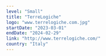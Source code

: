 ```yaml
---
level: "Small"
title: "TerreLogiche"
logo: "www.terrelogiche.com.jpg"
startDate: "2023-03-01"
endDate: "2024-02-29"
link: "http://www.terrelogiche.com/"
country: "Italy"
---
```

